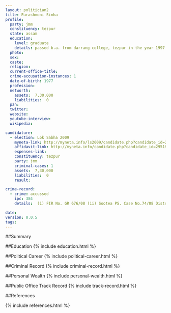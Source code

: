 ```yaml
---
layout: politician2
title: Parashmoni Sinha
profile: 
  party: jmm
  constituency: tezpur
  state: assam
  education: 
    level: graduate
    details: passed b.a. from darrang college, tezpur in the year 1997
  photo: 
  sex: 
  caste: 
  religion: 
  current-office-title: 
  crime-accusation-instances: 1
  date-of-birth: 1977
  profession: 
  networth: 
    assets:  7,30,000
    liabilities:  0
  pan: 
  twitter: 
  website: 
  youtube-interview: 
  wikipedia: 

candidature: 
  - election: Lok Sabha 2009
    myneta-link: http://myneta.info/ls2009/candidate.php?candidate_id=2951
    affidavit-link: http://myneta.info/candidate.php?candidate_id=2951&scan=original
    expenses-link: 
    constituency: tezpur 
    party: jmm
    criminal-cases: 1
    assets:  7,30,000
    liabilities:  0
    result:  

crime-record: 
  - crime: accussed
    ipc: 384
    details:  (i) FIR No. GR 676/08 (ii) Sootea PS. Case No.74/08 District Sonitpur, Assam, (iv) Judical Magistrate 1st class at Tezpur, Assam (v) Date: 30.12.2008  

date: 
version: 0.0.5
tags: 
---
```

##Summary


##Education
{% include education.html %}


##Political Career
{% include political-career.html %}


##Criminal Record
{% include criminal-record.html %}


##Personal Wealth
{% include personal-wealth.html %}


##Public Office Track Record
{% include track-record.html %}


##References


{% include references.html %}